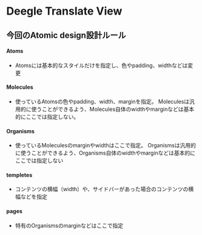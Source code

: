 # Deegle Translate View

## 今回のAtomic design設計ルール

#### Atoms
- Atomsには基本的なスタイルだけを指定し、色やpadding、widthなどは変更
#### Molecules
- 使っているAtomsの色やpadding、width、marginを指定。
  Moleculesは汎用的に使うことができるよう、Molecules自体のwidthやmarginなどは基本的にここでは指定しない。
#### Organisms
- 使っているMoleculesのmarginやwidthはここで指定。
  Organismsは汎用的に使うことができるよう、Organisms自体のwidthやmarginなどは基本的にここでは指定しない
#### templetes
- コンテンツの横幅（width）や、サイドバーがあった場合のコンテンツの横幅などを指定
#### pages
- 特有のOrganismsのmarginなどはここで指定
